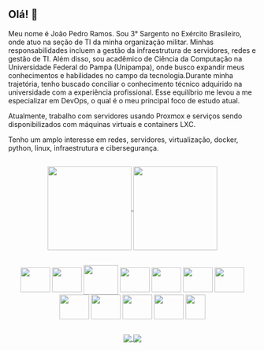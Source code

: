 

<!--
**joao-pedro-rdo/joao-pedro-rdo** is a ✨ _special_ ✨ repository because its `README.md` (this file) appears on your GitHub profile.

Here are some ideas to get you started:

- 🔭 I’m currently working on ...
- 🌱 I’m currently learning ...
- 👯 I’m looking to collaborate on ...
- 🤔 I’m looking for help with ...
- 💬 Ask me about ...
- 📫 How to reach me: ...
- 😄 Pronouns: ...
- ⚡ Fun fact: ...
-->

<!--
**![Anurag's GitHub stats](https://github-readme-stats.vercel.app/api?username=joao-pedro-rdo&s&icons=true&theme=transparent&rank_icon=github)

![Top Langs](https://github-readme-stats.vercel.app/api/top-langs/?username=joao-pedro-rdo&layout=compact&theme=transparent)


-->
<div>






## Olá!  👋
Meu nome é João Pedro Ramos. Sou 3° Sargento no Exército Brasileiro, onde atuo na seção de TI da minha organização militar. Minhas responsabilidades incluem a gestão da infraestrutura de servidores, redes e gestão de TI. Além disso, sou acadêmico de Ciência da Computação na Universidade Federal do Pampa (Unipampa), onde busco expandir meus conhecimentos e habilidades no campo da tecnologia.Durante minha trajetória, tenho buscado conciliar o conhecimento técnico adquirido na universidade com a experiência profissional. Esse equilíbrio me levou a me especializar em DevOps, o qual é o meu principal foco de estudo atual.

Atualmente, trabalho com servidores usando Proxmox e serviços sendo disponibilizados com máquinas virtuais e containers LXC.

Tenho um amplo interesse em redes, servidores, virtualização, docker, python, linux, infraestrutura e cibersegurança.
</div>

##
<div align="center">
<a href="https://github.com/joao-pedro-rdo/github-readme-stats">
  <img height="170"" align="center" src="https://github-readme-stats.vercel.app/api?username=joao-pedro-rdo&s&icons=true&theme=transparent&rank_icon=github" />
</a>
<a href="href="https://github.com/joao-pedro-rdo/github-readme-stats">
  <img align="center" height="170" src="https://github-readme-stats.vercel.app/api/top-langs/?username=joao-pedro-rdo&layout=compact&theme=transparent" />
</a>
</div>

##
<!-- Icones de linguagem-->
<div align="center">
  <img align="center" height="50" width="60" src="https://cdn.jsdelivr.net/gh/devicons/devicon@latest/icons/c/c-original.svg" />
  <img align="center" height="50" width="60" src="https://cdn.jsdelivr.net/gh/devicons/devicon@latest/icons/cplusplus/cplusplus-original.svg" />
  <img  align="center" height="60" width="70" src="https://cdn.jsdelivr.net/gh/devicons/devicon@latest/icons/php/php-original.svg" />
  <img  align="center" height="50" width="60" src="https://cdn.jsdelivr.net/gh/devicons/devicon@latest/icons/html5/html5-original.svg" />
  <img align="center" height="50" width="60" src="https://cdn.jsdelivr.net/gh/devicons/devicon@latest/icons/python/python-original.svg" />
  <img align="center" height="50" width="60" src="https://cdn.jsdelivr.net/gh/devicons/devicon@latest/icons/streamlit/streamlit-original.svg" />

  <img align="center" height="50" width="60" src="https://cdn.jsdelivr.net/gh/devicons/devicon@latest/icons/sqlalchemy/sqlalchemy-original.svg" />
  <img align="center" height="50" width="60" src="https://cdn.jsdelivr.net/gh/devicons/devicon@latest/icons/mysql/mysql-original.svg" />
  <img align="center" height="50" width="60"  src="https://cdn.jsdelivr.net/gh/devicons/devicon@latest/icons/postgresql/postgresql-original.svg" />
  <img align="center" height="50" width="60" src="https://cdn.jsdelivr.net/gh/devicons/devicon@latest/icons/bash/bash-original.svg" />
  <img align="center" height="50" width="60" src="https://cdn.jsdelivr.net/gh/devicons/devicon@latest/icons/docker/docker-original.svg" />
  <img align="center" height="50" width="40" src = "https://camo.githubusercontent.com/cb6c50486cf76c4a9a9a4c7811f8bf97f59f7512d11119a386021086997cae0e/68747470733a2f2f7777772e70726f786d6f782e636f6d2f696d616765732f70726f786d6f782f50726f786d6f785f73796d626f6c5f7374616e646172645f6865782e706e67"/>
</div>

##

<!-- Icones de contato-->
<div align="center">
  <a href="https://www.linkedin.com/in/joaopedrordeo/">
    <img align="center" src ="https://img.shields.io/badge/LinkedIn-0077B5?style=for-the-badge&logo=linkedin&logoColor=white"/>
 </a>
  <a href="https://criarmeulink.com.br/u/1721335292">
    <img align="center" src ="https://img.shields.io/badge/Gmail-D14836?style=for-the-badge&logo=gmail&logoColor=white"/>
  </a>
 
</div>
